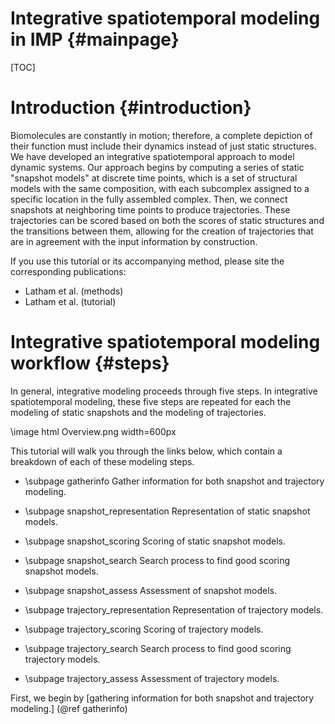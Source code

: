 Integrative spatiotemporal modeling in IMP {#mainpage}
====================================

[TOC]

# Introduction {#introduction}

Biomolecules are constantly in motion; therefore, a complete depiction of their function must include their dynamics instead of just static structures.
We have developed an integrative spatiotemporal approach to model dynamic systems.
Our approach begins by computing a series of static "snapshot models" at discrete time points, which is a set of structural models with the same composition, with each subcomplex assigned to a specific location in the fully assembled complex.
Then, we connect snapshots at neighboring time points to produce trajectories. These trajectories can be scored based on both the scores of static structures and the transitions between them, allowing for the creation of trajectories that are in agreement with the input information by construction.

If you use this tutorial or its accompanying method, please site the corresponding publications:

- Latham et al. (methods)
- Latham et al. (tutorial)

# Integrative spatiotemporal modeling workflow {#steps}

In general, integrative modeling proceeds through five steps. In integrative spatiotemporal modeling, these five steps are repeated for each the modeling of static snapshots and the modeling of trajectories.

\image html Overview.png width=600px

This tutorial will walk you through the links below, which contain a breakdown of each of these modeling steps.

- \subpage gatherinfo
  Gather information for both snapshot and trajectory modeling.

- \subpage snapshot_representation
  Representation of static snapshot models.

- \subpage snapshot_scoring
  Scoring of static snapshot models.

- \subpage snapshot_search
  Search process to find good scoring snapshot models. 

- \subpage snapshot_assess
  Assessment of snapshot models.

- \subpage trajectory_representation
  Representation of trajectory models.

- \subpage trajectory_scoring
  Scoring of trajectory models.

- \subpage trajectory_search
  Search process to find good scoring trajectory models.       

- \subpage trajectory_assess
  Assessment of trajectory models.

First, we begin by [gathering information for both snapshot and trajectory modeling.] (@ref gatherinfo)
